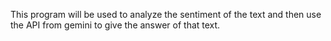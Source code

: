 This program will be used to analyze the sentiment of the text and then use the API from gemini to give the answer of that text.
